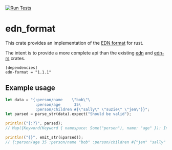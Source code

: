 [![Run Tests](https://github.com/bowbahdoe/edn_format/actions/workflows/run_tests.yml/badge.svg?branch=main)](https://github.com/bowbahdoe/edn_format/actions/workflows/run_tests.yml)

# edn_format

This crate provides an implementation of the [EDN format](https://github.com/edn-format/edn) for rust.

The intent is to provide a more complete api than the existing [edn](https://crates.io/crates/edn) and
[edn-rs](https://crates.io/crates/edn-rs) crates.

```
[dependencies]
edn-format = "1.1.1"
```

## Example usage
```rust
let data = "{:person/name    \"bob\"\
             :person/age      35\
             :person/children #{\"sally\" \"suzie\" \"jen\"}}";
let parsed = parse_str(data).expect("Should be valid");

println!("{:?}", parsed);
// Map({Keyword(Keyword { namespace: Some("person"), name: "age" }): Integer(35), Keyword(Keyword { namespace: Some("person"), name: "name" }): String("bob"), Keyword(Keyword { namespace: Some("person"), name: "children" }): Set({String("jen"), String("sally"), String("suzie")})})

println!("{}", emit_str(&parsed));
// {:person/age 35 :person/name "bob" :person/children #{"jen" "sally" "suzie"}}
```